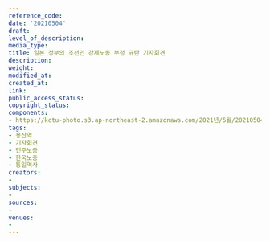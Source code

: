 ```yaml
---
reference_code: 
date: '20210504'
draft: 
level_of_description: 
media_type: 
title: 일본 정부의 조선인 강제노동 부정 규탄 기자회견
description: 
weight: 
modified_at: 
created_at: 
link: 
public_access_status: 
copyright_status: 
components:
- https://kctu-photo.s3.ap-northeast-2.amazonaws.com/2021년/5월/20210504-일본+정부의+조선인+강제노동+부정+규탄+기자회견_용산역_기자회견_민주노총_한국노총_통일역사/403117_56552_1025.jpg
tags:
- 용산역
- 기자회견
- 민주노총
- 한국노총
- 통일역사
creators:
- 
subjects:
- 
sources:
- 
venues:
- 
---
```

